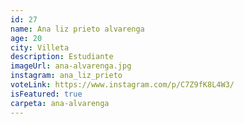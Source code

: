 ```yaml
---
id: 27
name: Ana liz prieto alvarenga
age: 20
city: Villeta
description: Estudiante
imageUrl: ana-alvarenga.jpg
instagram: ana_liz_prieto
voteLink: https://www.instagram.com/p/C7Z9fK8L4W3/
isFeatured: true
carpeta: ana-alvarenga
---
```

